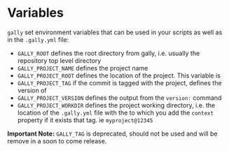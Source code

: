 # Variables

`gally` set environment variables that can be used in your scripts as well as
in the `.gally.yml` file:

- `GALLY_ROOT` defines the root directory from gally, i.e. usually the repository top level directory
- `GALLY_PROJECT_NAME` defines the project name
- `GALLY_PROJECT_ROOT` defines the location of the project. This variable is
- `GALLY_PROJECT_TAG` if the commit is tagged with the project, defines the version of
- `GALLY_PROJECT_VERSION` defines the output from the `version:` command
- `GALLY_PROJECT_WORKDIR` defines the project working directory, i.e. the
  location of the `.gally.yml` file with the to which you add the `context`
  property if it exists
  that tag. ie `myproject@12345`

**Important Note:** `GALLY_TAG` is deprecated, should not be used and will be remove in a soon to come
release.
